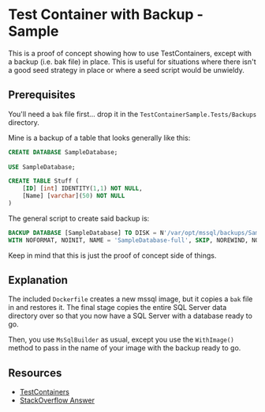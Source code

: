 # Test Container with Backup - Sample

This is a proof of concept showing how to use TestContainers, except with a backup (i.e. bak file) in place. This is useful for situations where there isn't a good seed strategy in place or where a seed script would be unwieldy.

## Prerequisites

You'll need a `bak` file first... drop it in the `TestContainerSample.Tests/Backups` directory.

Mine is a backup of a table that looks generally like this:

```sql
CREATE DATABASE SampleDatabase;
       
USE SampleDatabase;

CREATE TABLE Stuff (
    [ID] [int] IDENTITY(1,1) NOT NULL,
    [Name] [varchar](50) NOT NULL
)
```

The general script to create said backup is:

```sql
BACKUP DATABASE [SampleDatabase] TO DISK = N'/var/opt/mssql/backups/SampleDatabase.bak'
WITH NOFORMAT, NOINIT, NAME = 'SampleDatabase-full', SKIP, NOREWIND, NOUNLOAD, STATS = 10
```

Keep in mind that this is just the proof of concept side of things.

## Explanation

The included `Dockerfile` creates a new mssql image, but it copies a `bak` file in and restores it. The final stage copies the entire SQL Server data directory over so that you now have a SQL Server with a database ready to go.

Then, you use `MsSqlBuilder` as usual, except you use the `WithImage()` method to pass in the name of your image with the backup ready to go.

## Resources

- [TestContainers](https://dotnet.testcontainers.org/)
- [StackOverflow Answer]()